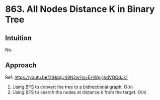 # 863. All Nodes Distance K in Binary Tree

## Intuition
No.

## Approach
Ref: https://youtu.be/2IHdqU48N2w?si=EHWpjljhdVGQdJk1
1. Using BFS to convert the tree to a bidirectional graph. O(n)
2. Using BFS to search the nodes at distance k from the target. O(n)